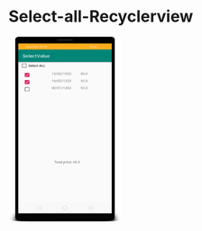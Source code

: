 # Select-all-Recyclerview
<img src="https://raw.githubusercontent.com/kotlinwinds/Select-all-Recyclerview/master/pic.png"
           data-canonical-src="#" width="200" height="330" />
